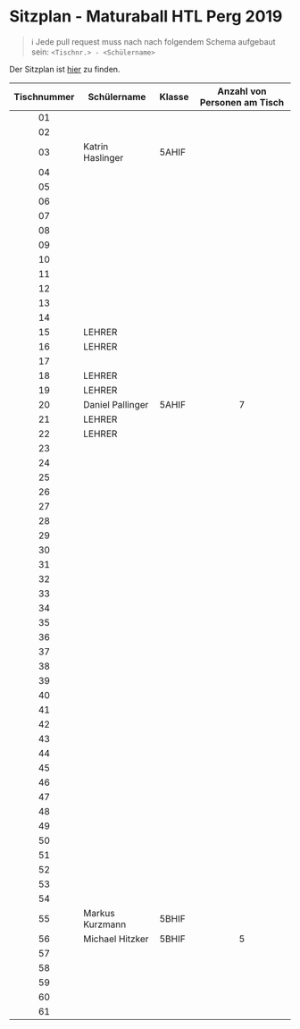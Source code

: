 # Sitzplan - Maturaball HTL Perg 2019

>:information_source: Jede pull request muss nach nach folgendem Schema aufgebaut sein: `<Tischnr.> - <Schülername>`

Der Sitzplan ist [hier](./seating-plan.pdf) zu finden.

|  Tischnummer |  Schülername          | Klasse | Anzahl von Personen am Tisch |
|:------------:| --------------------- | ------ |:----------------------------:|
|      01      |                       |        |                              |
|      02      |                       |        |                              |
|      03      | Katrin Haslinger      | 5AHIF  |                              |
|      04      |                       |        |                              |
|      05      |                       |        |                              |
|      06      |                       |        |                              |
|      07      |                       |        |                              |
|      08      |                       |        |                              |
|      09      |                       |        |                              |
|      10      |                       |        |                              |
|      11      |                       |        |                              |
|      12      |                       |        |                              |
|      13      |                       |        |                              |
|      14      |                       |        |                              |
|      15      | LEHRER                |        |                              |
|      16      | LEHRER                |        |                              |
|      17      |                       |        |                              |
|      18      | LEHRER                |        |                              |
|      19      | LEHRER                |        |                              |
|      20      | Daniel Pallinger      | 5AHIF  | 7                            |
|      21      | LEHRER                |        |                              |
|      22      | LEHRER                |        |                              |
|      23      |                       |        |                              |
|      24      |                       |        |                              |
|      25      |                       |        |                              |
|      26      |                       |        |                              |
|      27      |                       |        |                              |
|      28      |                       |        |                              |
|      29      |                       |        |                              |
|      30      |                       |        |                              |
|      31      |                       |        |                              |
|      32      |                       |        |                              |
|      33      |                       |        |                              |
|      34      |                       |        |                              |
|      35      |                       |        |                              |
|      36      |                       |        |                              |
|      37      |                       |        |                              |
|      38      |                       |        |                              |
|      39      |                       |        |                              |
|      40      |                       |        |                              |
|      41      |                       |        |                              |
|      42      |                       |        |                              |
|      43      |                       |        |                              |
|      44      |                       |        |                              |
|      45      |                       |        |                              |
|      46      |                       |        |                              |
|      47      |                       |        |                              |
|      48      |                       |        |                              |
|      49      |                       |        |                              |
|      50      |                       |        |                              |
|      51      |                       |        |                              |
|      52      |                       |        |                              |
|      53      |                       |        |                              |
|      54      |                       |        |                              |
|      55      | Markus Kurzmann       | 5BHIF  |                              |
|      56      |Michael Hitzker|5BHIF| 5                             |
|      57      |                       |        |                              |
|      58      |                       |        |                              |
|      59      |                       |        |                              |
|      60      |                       |        |                              |
|      61      |                       |        |                              |
         
